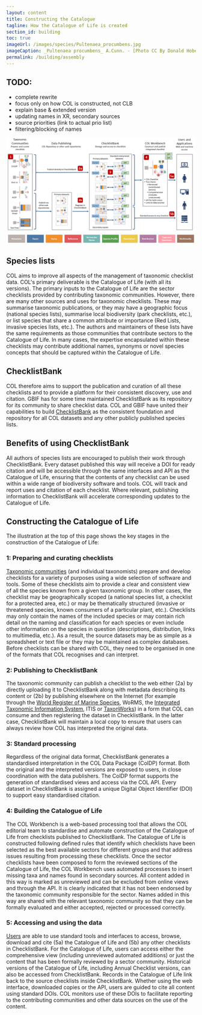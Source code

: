 ```yaml
---
layout: content
title: Constructing the Catalogue
tagline: How the Catalogue of Life is created
section_id: building
toc: true
imageUrl: /images/species/Pultenaea_procumbens.jpg    
imageCaption: _Pultenaea procumbens_ A.Cunn. - [Photo CC By Donald Hobern](https://www.flickr.com/photos/dhobern/5073041283)
permalink: /building/assembly
---
```


## TODO:
 - complete rewrite
 - focus only on how COL is constructed, not CLB
 - explain base & extended version
 - updating names in XR, secondary sources
 - source priorities (link to actual prio list)
 - filtering/blocking of names

![COL data pipeline](/images/col_pipeline.png "COL data pipeline")

## Species lists
COL aims to improve all aspects of the management of taxonomic checklist data. 
COL's primary deliverable is the Catalogue of Life (with all its versions). 
The primary inputs to the Catalogue of Life are the sector checklists provided by contributing taxonomic communities. 
However, there are many other sources and uses for taxonomic checklists. 
These may summarise taxonomic publications, or they may have a geographic focus (national species lists), 
summarise local biodiversity (park checklists, etc.), or list species that share a common attribute 
or importance (Red Lists, invasive species lists, etc.). 
The authors and maintainers of these lists have the same requirements as those communities that contribute sectors to the Catalogue of Life. 
In many cases, the expertise encapsulated within these checklists may contribute additional names, synonyms or novel species concepts 
that should be captured within the Catalogue of Life.

## ChecklistBank
COL therefore aims to support the publication and curation of all these checklists and to provide a platform for their consistent discovery, 
use and citation. 
GBIF has for some time maintained ChecklistBank as its repository for its community to share checklist data. 
COL and GBIF have united their capabilities to build [ChecklistBank](https://www.checklistbank.org) as the consistent foundation and repository 
for all COL datasets and any other publicly published species lists.

## Benefits of using ChecklistBank
All authors of species lists are encouraged to publish their work through ChecklistBank. 
Every dataset published this way will receive a DOI for ready citation and will be accessible through the same interfaces and API as the Catalogue of Life, 
ensuring that the contents of any checklist can be used within a wide range of biodiversity software and tools. 
COL will track and report uses and citation of each checklist. 
Where relevant, publishing information to ChecklistBank will accelerate corresponding updates to the Catalogue of Life.

## Constructing the Catalogue of Life
The illustration at the top of this page shows the key stages in the construction of the Catalogue of Life:

### 1: Preparing and curating checklists
[Taxonomic communities](roles#roles-and-responsibilities) (and individual taxonomists) prepare and develop checklists for a variety of purposes using a wide selection of software and tools. 
Some of these checklists aim to provide a clear and consistent view of all the species known from a given taxonomic group. 
In other cases, the checklist may be geographically scoped (a national species list, a checklist for a protected area, etc.) 
or may be thematically structured (invasive or threatened species, known consumers of a particular plant, etc.). 
Checklists may only contain the names of the included species or may contain rich detail on the naming and classification for each species 
or even include other information on the species in question (descriptions, distribution, links to multimedia, etc.). 
As a result, the source datasets may be as simple as a spreadsheet or text file or they may be maintained as complex databases. 
Before checklists can be shared with COL, they need to be organised in one of the formats that COL recognises and can interpret.

### 2: Publishing to ChecklistBank
The taxonomic community can publish a checklist to the web either 
(2a) by directly uploading it to ChecklistBank along with metadata describing its content 
or (2b) by publishing elsewhere on the Internet (for example through the [World Register of Marine Species](http://www.marinespecies.org/), WoRMS, 
the [Integrated Taxonomic Information System](https://www.itis.gov/), ITIS 
or [TaxonWorks](http://taxonworks.org/)) in a form that COL can consume and then registering the dataset in ChecklistBank. 
In the latter case, ChecklistBank will maintain a local copy to ensure that users can always review how COL has interpreted the original data.

### 3: Standard processing
Regardless of the original data format, ChecklistBank generates a standardised interpretation in the COL Data Package (ColDP) format. 
Both the original and the interpreted versions are exposed to users, in close coordination with the data publishers. 
The ColDP format supports the generation of standardised views and access via the COL API. 
Every dataset in ChecklistBank is assigned a unique Digital Object Identifier (DOI) to support easy standardised citation. 

### 4: Building the Catalogue of Life
The COL Workbench is a web-based processing tool that allows the COL editorial team to standardise 
and automate construction of the Catalogue of Life from checklists published to ChecklistBank. 
The Catalogue of Life is constructed following defined rules that identify which checklists have been selected as the best available sectors 
for different groups and that address issues resulting from processing these checklists. 
Once the sector checklists have been composed to form the reviewed sections of the Catalogue of Life, 
the COL Workbench uses automated processes to insert missing taxa and names found in secondary sources. 
All content added in this way is marked as unreviewed and can be excluded from online views and through the API. 
It is clearly indicated that it has not been endorsed by the taxonomic community responsible for the sector. 
Names added in this way are shared with the relevant taxonomic community so that they can be formally evaluated 
and either accepted, rejected or processed correctly. 

### 5: Accessing and using the data
[Users](roles#the-role-of-users) are able to use standard tools and interfaces to access, browse, download and cite 
(5a) the Catalogue of Life and 
(5b) any other checklists in ChecklistBank. 
For the Catalogue of Life, users can access either the comprehensive view (including unreviewed automated additions) 
or just the content that has been formally reviewed by a sector community. 
Historical versions of the Catalogue of Life, including Annual Checklist versions, can also be accessed from ChecklistBank. 
Records in the Catalogue of Life link back to the source checklists inside ChecklistBank. 
Whether using the web interface, downloaded copies or the API, users are guided to cite all content using standard DOIs. 
COL monitors use of these DOIs to facilitate reporting to the contributing communities and other data sources on the use of the content.

